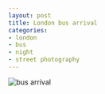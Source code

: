 ```yaml
---
layout: post
title: London bus arrival
categories:
- london
- bus
- night
- street photography
---
```

![bus arrival](http://farm8.staticflickr.com/7372/9226050360_083dec6794_o.jpg)
